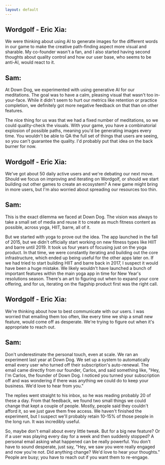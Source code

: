 ```yaml
---
layout: default
---
```


## Wordgolf - Eric Xia:
We were thinking about using AI to generate images for the different words in our game to make the creative path-finding aspect more visual and sharable. My co-founder wasn't a fan, and I also started having second thoughts about quality control and how our user base, who seems to be anti-AI, would react to it.

## Sam:
At Down Dog, we experimented with using generative AI for our meditations. The goal was to have a calm, pleasing visual that wasn't too in-your-face. While it didn't seem to hurt our metrics like retention or practice completion, we definitely got more negative feedback on that than on other features.

The nice thing for us was that we had a fixed number of meditations, so we could quality-check the visuals. With your game, you have a combinatorial explosion of possible paths, meaning you'd be generating images every time. You wouldn't be able to QA the full set of things that users are seeing, so you can't guarantee the quality. I'd probably put that idea on the back burner for now.

## Wordgolf - Eric Xia:
We've got about 50 daily active users and we're debating our next move. Should we focus on improving and iterating on Wordgolf, or should we start building out other games to create an ecosystem? A new game might bring in more users, but I'm also worried about spreading our resources too thin.

## Sam:
This is the exact dilemma we faced at Down Dog. The vision was always to take a small set of media and reuse it to create as much fitness content as possible, across yoga, HIIT, barre, all of it.

But we started with yoga to prove out the idea. The app launched in the fall of 2015, but we didn't officially start working on new fitness types like HIIT and barre until 2019. It took us four years of focusing just on the yoga product. In that time, we were constantly iterating and building out the core infrastructure, which ended up being useful for the other apps later on. If we had tried to start building HIIT and barre back in 2017, I suspect it would have been a huge mistake. We likely wouldn't have launched a bunch of important features within the main yoga app in time for New Year's resolutions season. There's an art to figuring out when to expand your core offering, and for us, iterating on the flagship product first was the right call.

## Wordgolf - Eric Xia:
We're thinking about how to best communicate with our users. I was worried that emailing them too often, like every time we ship a small new feature, would come off as desperate. We're trying to figure out when it's appropriate to reach out.

## Sam:
Don't underestimate the personal touch, even at scale. We ran an experiment last year at Down Dog. We set up a system to automatically email every user who turned off their subscription's auto-renewal. The email came directly from our founder, Carlos, and said something like, "Hey, I'm Carlos, the founder of Down Dog. I noticed you turned your subscription off and was wondering if there was anything we could do to keep your business. We'd love to hear from you."

The replies went straight to his inbox, so he was reading probably 20 of these a day. From that feedback, we found two small things we could change that kept a couple of people. Mostly, people said they couldn't afford it, so we just gave them free access. We haven't finished the experiment, but I suspect we'll probably retain 10-15% of those people in the long run. It was incredibly useful.

So, maybe don't email about every little tweak. But for a big new feature? Or if a user was playing every day for a week and then suddenly stopped? A personal email asking what happened can be really powerful. You don't have to sound desperate, just say, "Hey, we saw you were really engaged and now you're not. Did anything change? We'd love to hear your thoughts." People are busy; you have to reach out if you want them to re-engage.